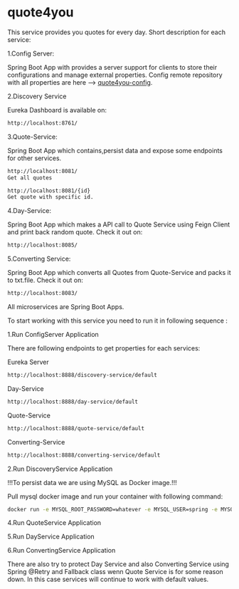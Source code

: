 # quote4you

This service provides you quotes for every day.
Short description for each service:

1.Config Server: 

Spring Boot App with  provides a server support for clients  to store their configurations and manage external properties.
Config remote repository with all properties are here --> [quote4you-config](https://github.com/Nadja7/quote4you-config/).

2.Discovery Service

Eureka Dashboard is available on:

```bash
http://localhost:8761/
```

3.Quote-Service:

Spring Boot App which contains,persist  data and expose some endpoints for other services.
```bash
http://localhost:8081/
Get all quotes
```
```bash
http://localhost:8081/{id}
Get quote with specific id.
```
 
4.Day-Service:

Spring Boot App which makes a API call to Quote Service using Feign Client and print back random quote. 
Check it out on:
```bash
http://localhost:8085/
```
5.Converting Service:

Spring Boot App which converts all Quotes from Quote-Service and packs it to txt.file.
Check it out on:
```bash
http://localhost:8083/
```

All microservices are Spring Boot Apps. 

To start working with this service you need to run it in following sequence :


1.Run ConfigServer Application 

There are following endpoints to get properties for each services:

Eureka Server

```bash
http://localhost:8888/discovery-service/default
```

Day-Service

```bash
http://localhost:8888/day-service/default
```

Quote-Service

```bash
http://localhost:8888/quote-service/default
```

Converting-Service

```bash
http://localhost:8888/converting-service/default
```


2.Run DiscoveryService Application

!!!To persist data we are using MySQL as Docker image.!!!

Pull mysql docker image and run your container with following command:

```bash
docker run -e MYSQL_ROOT_PASSWORD=whatever -e MYSQL_USER=spring -e MYSQL_PASSWORD=whatever -e MYSQL_DATABASE=QuoteDb  --name mysql --publish 3306:3306 mysql
```

4.Run QuoteService Application

5.Run DayService Application

6.Run ConvertingService Application

There are also try to protect Day Service and also Converting Service using Spring @Retry and Fallback class wenn Quote Service is for some reason down.
In this case services will continue to  work with default values.
